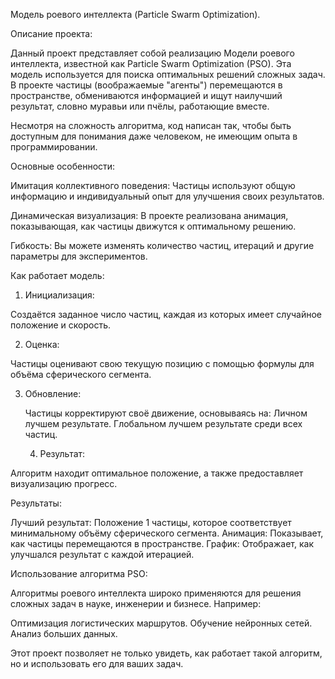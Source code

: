 Модель роевого интеллекта (Particle Swarm Optimization).

Описание проекта:

Данный проект представляет собой реализацию Модели роевого интеллекта, известной как Particle Swarm Optimization (PSO). Эта модель используется для поиска оптимальных решений сложных задач. В проекте частицы (воображаемые "агенты") перемещаются в пространстве, обмениваются информацией и ищут наилучший результат, словно муравьи или пчёлы, работающие вместе.

Несмотря на сложность алгоритма, код написан так, чтобы быть доступным для понимания даже человеком, не имеющим опыта в программировании.

Основные особенности:

Имитация коллективного поведения: Частицы используют общую информацию и индивидуальный опыт для улучшения своих результатов.

Динамическая визуализация: В проекте реализована анимация, показывающая, как частицы движутся к оптимальному решению.

Гибкость: Вы можете изменять количество частиц, итераций и другие параметры для экспериментов.

Как работает модель:

1. Инициализация:

Создаётся заданное число частиц, каждая из которых имеет случайное положение и скорость.

2. Оценка:

Частицы оценивают свою текущую позицию с помощью формулы для объёма сферического сегмента.

3. Обновление:

   Частицы корректируют своё движение, основываясь на:
   Личном лучшем результате.
   Глобальном лучшем результате среди всех частиц.

   4. Результат:

Алгоритм находит оптимальное положение, а также предоставляет визуализацию прогресс.

Результаты:

Лучший результат: Положение 1 частицы, которое соответствует минимальному объёму сферического сегмента.
Анимация: Показывает, как частицы перемещаются в пространстве.
График: Отображает, как улучшался результат с каждой итерацией.

Использование алгоритма PSO:

Алгоритмы роевого интеллекта широко применяются для решения сложных задач в науке, инженерии и бизнесе. Например:

Оптимизация логистических маршрутов.
Обучение нейронных сетей.
Анализ больших данных.
    
Этот проект позволяет не только увидеть, как работает такой алгоритм, но и использовать его для ваших задач.
